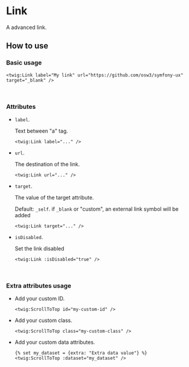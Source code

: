 # Link

A advanced link.

## How to use

### Basic usage

```twig 
<twig:Link label="My link" url="https://github.com/osw3/symfony-ux" target="_blank" />
```
<br>

### Attributes

- `label`.

    Text between "a" tag.

    ```twig 
    <twig:Link label="..." />
    ```

- `url`.

    The destination of the link.
    
    ```twig 
    <twig:Link url="..." />
    ```

- `target`.

    The value of the target attribute.

    Default: `_self`.
    if `_blank` or "custom", an external link symbol will be added
    
    ```twig 
    <twig:Link target="..." />
    ```

- `isDisabled`.

    Set the link disabled
    
    ```twig 
    <twig:Link :isDisabled="true" />
    ```
<br>

### Extra attributes usage

- Add your custom ID.
    ```twig 
    <twig:ScrollToTop id="my-custom-id" />
    ```

- Add your custom class.
    ```twig 
    <twig:ScrollToTop class="my-custom-class" />
    ```

- Add your custom data attributes.
    ```twig 
    {% set my_dataset = {extra: "Extra data value"} %}
    <twig:ScrollToTop :dataset="my_dataset" />
    ```
<br>